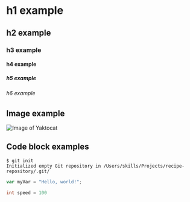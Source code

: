 # h1 example
## h2 example
### h3 example
#### h4 example
##### h5 example
###### h6 example

## Image example
![Image of Yaktocat](https://octodex.github.com/images/yaktocat.png)

## Code block examples

```
$ git init
Initialized empty Git repository in /Users/skills/Projects/recipe-repository/.git/
```


``` javascript
var myVar = "Hello, world!";
```

``` java
int speed = 100
```
